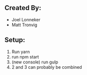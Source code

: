 ## Created By:
- Joel Lonneker
- Matt Tronvig

## Setup:
1. Run yarn
2. run npm start
3. (new console) run gulp
4. 2 and 3 can probably be combined
